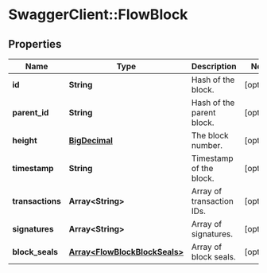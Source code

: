 # SwaggerClient::FlowBlock

## Properties
Name | Type | Description | Notes
------------ | ------------- | ------------- | -------------
**id** | **String** | Hash of the block. | [optional] 
**parent_id** | **String** | Hash of the parent block. | [optional] 
**height** | [**BigDecimal**](BigDecimal.md) | The block number. | [optional] 
**timestamp** | **String** | Timestamp of the block. | [optional] 
**transactions** | **Array&lt;String&gt;** | Array of transaction IDs. | [optional] 
**signatures** | **Array&lt;String&gt;** | Array of signatures. | [optional] 
**block_seals** | [**Array&lt;FlowBlockBlockSeals&gt;**](FlowBlockBlockSeals.md) | Array of block seals. | [optional] 


